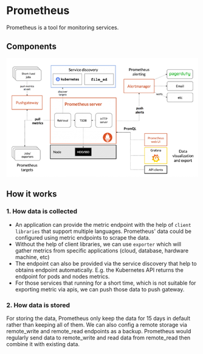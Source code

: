 # Prometheus

Prometheus is a tool for monitoring services.

## Components

![](./images/prometheus.png)

## How it works

### 1. How data is collected

* An application can provide the metric endpoint with the help of `client libraries` that support multiple languages. Prometheus' data could be configured using metric endpoints to scrape the data.
* Without the help of client libraries, we can use `exporter` which will gather metrics from specific applications (cloud, database, hardware machine, etc)
* The endpoint can also be provided via the service discovery that help to obtains endpoint automatically. E.g. the Kubernetes API returns the endpoint for pods and nodes metrics.
* For those services that running for a short time, which is not suitable for exporting metric via apis, we can push those data to push gateway.

### 2. How data is stored

For storing the data, Prometheus only keep the data for 15 days in default rather than keeping all of them.
We can also config a remote storage via remote_write and remote_read endpoints as a backup.
Prometheus would regularly send data to remote_write and read data from remote_read then combine it with existing data. 